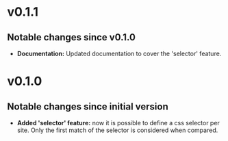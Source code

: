 # v0.1.1

## Notable changes since v0.1.0

* __Documentation:__ Updated documentation to cover the 'selector' feature.

# v0.1.0

## Notable changes since initial version

* __Added 'selector' feature:__ now it is possible to define a css selector per 
  site. Only the first match of the selector is considered when compared.
